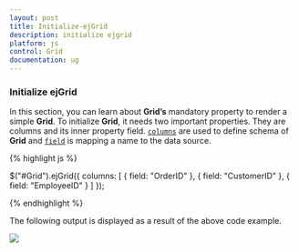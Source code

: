 ```yaml
---
layout: post
title: Initialize-ejGrid
description: initialize ejgrid
platform: js
control: Grid
documentation: ug
---
```


### Initialize ejGrid

In this section, you can learn about **Grid’s** mandatory property to render a simple **Grid**. To initialize **Grid**, it needs two important properties. They are columns and its inner property field. [`columns`](/js/api/ejgrid#members:columns "columns") are used to define schema of **Grid** and [`field`](/js/api/ejgrid#members:columns-field "field") is mapping a name to the data source.

{% highlight js %}

$("#Grid").ejGrid({
     columns: [
        { field: "OrderID" },
        { field: "CustomerID" },
        { field: "EmployeeID" }
     ]
});


{% endhighlight %}



The following output is displayed as a result of the above code example.

![]("/js/Grid/How-to/Initialize-ejGrid_images/Initialize-ejGrid_img1.png")

